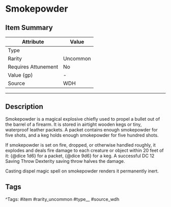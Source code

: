 # Smokepowder

## Item Summary

| Attribute            | Value                        |
|----------------------|------------------------------|
| Type                 |   |
| Rarity               | Uncommon             |
| Requires Attunement  | No                |
| Value (gp)           | -    |
| Source               | WDH |

---

## Description

Smokepowder is a magical explosive chiefly used to propel a bullet out of the barrel of a firearm. It is stored in airtight wooden kegs or tiny, waterproof leather packets. A packet contains enough smokepowder for five shots, and a keg holds enough smokepowder for five hundred shots.

If smokepowder is set on fire, dropped, or otherwise handled roughly, it explodes and deals fire damage to each creature or object within 20 feet of it: {@dice 1d6} for a packet, {@dice 9d6} for a keg. A successful DC 12 Saving Throw Dexterity saving throw halves the damage.

Casting dispel magic spell on smokepowder renders it permanently inert.

## Tags

^Tags: #item #rarity_uncommon #type__ #source_wdh